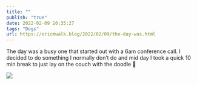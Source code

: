 ```yaml
---
title: ""
publish: "true"
date: 2022-02-09 20:35:27
tags: "Dogs"
url: https://ericmwalk.blog/2022/02/09/the-day-was.html
---
```


The day was a busy one that started out with a 6am conference call. I decided to do something I normally don’t do and mid day I took a quick 10 min break to just lay on the couch with the doodle 🐶


![](https://ericmwalk.blog/uploads/2022/1789babac0.jpg)